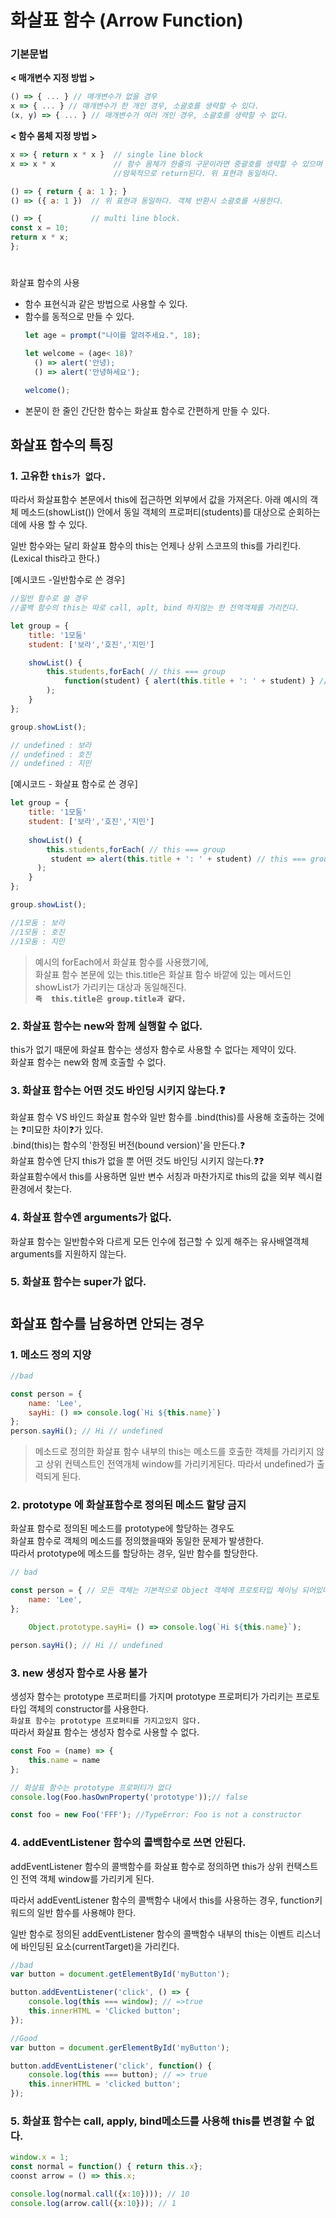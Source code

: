 # 화살표 함수 (Arrow Function)

### 기본문법

**< 매개변수 지정 방법 >**   
```js
() => { ... } // 매개변수가 없을 경우
x => { ... } // 매개변수가 한 개인 경우, 소괄호를 생략할 수 있다.
(x, y) => { ... } // 매개변수가 여러 개인 경우, 소괄호를 생략할 수 없다.
```
**< 함수 몸체 지정 방법 >**   
```js
x => { return x * x }  // single line block
x => x * x             // 함수 몸체가 한줄의 구문이라면 중괄호를 생략할 수 있으며 
                       //암묵적으로 return된다. 위 표현과 동일하다.

() => { return { a: 1 }; }
() => ({ a: 1 })  // 위 표현과 동일하다. 객체 반환시 소괄호를 사용한다.

() => {           // multi line block.
const x = 10;
return x * x;
};
```
#

화살표 함수의 사용

- 함수 표현식과 같은 방법으로 사용할 수 있다.
- 함수를 동적으로 만들 수 있다.
  ```js
  let age = prompt("나이를 알려주세요.", 18);

  let welcome = (age< 18)?
    () => alert('안녕);
    () => alert('안녕하세요');

  welcome();
  ```
- 본문이 한 줄인 간단한 함수는 화살표 함수로 간편하게 만들 수 있다.


## 화살표 함수의 특징

### 1. 고유한 `this가 없다.`   
  따라서 화살표함수 본문에서 this에 접근하면 외부에서 값을 가져온다.
  아래 예시의 객체 메소드(showList()) 안에서 동일 객체의 프로퍼티(students)를 대상으로 순회하는데에 사용 할 수 있다.

  일반 함수와는 달리 화살표 함수의 this는 언제나 상위 스코프의 this를 가리킨다.(Lexical this라고 한다.)

[예시코드 -일반함수로 쓴 경우]
```js
//일반 함수로 쓸 경우
//콜백 함수의 this는 따로 call, aplt, bind 하지않는 한 전역객체를 가리킨다.

let group = {
    title: '1모둠'
    student: ['보라','호진','지민']

    showList() {
        this.students,forEach( // this === group
            function(student) { alert(this.title + ': ' + student) } // this === window
        );
    }
};

group.showList();

// undefined : 보라
// undefined : 호진
// undefined : 지민
```
[예시코드 - 화살표 함수로 쓴 경우]
```js
let group = {
    title: '1모둠'
    student: ['보라','호진','지민']
    
    showList() {
        this.students,forEach( // this === group
         student => alert(this.title + ': ' + student) // this === group
      );
    }
};

group.showList();

//1모둠 : 보라
//1모둠 : 호진
//1모둠 : 지민
```
> 예시의 forEach에서 화살표 함수를 사용했기에,   
> 화살표 함수 본문에 있는 this.title은 화살표 함수 바깥에 있는 메서드인 showList가 가리키는 대상과 동일해진다.   
> **`즉  this.title은 group.title과 같다.`**

### 2. 화살표 함수는 new와 함께 실행할 수 없다.

this가 없기 때문에 화살표 함수는 생성자 함수로 사용할 수 없다는 제약이 있다.   
화살표 함수는 new와 함께 호출할 수 없다.

### 3. 화살표 함수는 어떤 것도 바인딩 시키지 않는다.❓

화살표 함수 VS 바인드
화살표 함수와 일반 함수를 .bind(this)를 사용해 호출하는 것에는 ❓미묘한 차이❓가 있다.   
.bind(this)는 함수의 '한정된 버전(bound version)'을 만든다.❓  
화살표 함수엔 단지 this가 없을 뿐 어떤 것도 바인딩 시키지 않는다.❓❓   
화살표함수에서 this를 사용하면 일반 변수 서칭과 마찬가지로 this의 값을 외부 렉시컬 환경에서 찾는다.

### 4. 화살표 함수엔 arguments가 없다.
화살표 함수는 일반함수와 다르게 모든 인수에 접근할 수 있게 해주는 유사배열객체 arguments를 지원하지 않는다.

### 5. 화살표 함수는 super가 없다.

#
## 화살표 함수를 남용하면 안되는 경우

### 1. 메소드 정의 지양
```js
//bad

const person = {
    name: 'Lee',
    sayHi: () => console.log(`Hi ${this.name}`)
};
person.sayHi(); // Hi // undefined
```
> 메소드로 정의한 화살표 함수 내부의 this는 메소드를 호출한 객체를 가리키지 않고 상위 컨텍스트인 전역개체 window를 가리키게된다. 따라서 undefined가 출력되게 된다.

### 2. prototype 에 화살표함수로 정의된 메소드 할당 금지

화살표 함수로 정의된 메소드를 prototype에 할당하는 경우도   
화살표 함수로 객체의 메소드를 정의했을때와 동일한 문제가 발생한다.   
따라서 prototype에 메소드를 할당하는 경우, 일반 함수를 할당한다.
```js
// bad

const person = { // 모든 객체는 기본적으로 Object 객체에 프로토타입 체이닝 되어있다.
    name: 'Lee',
};

    Object.prototype.sayHi= () => console.log(`Hi ${this.name}`);

person.sayHi(); // Hi // undefined
```

### 3. new 생성자 함수로 사용 불가

생성자 함수는 prototype 프로퍼티를 가지며 prototype 프로퍼티가 가리키는 프로토타입 객체의 constructor를 사용한다.   
`화살표 함수는 prototype 프로퍼티를 가지고있지 않다.`   
따라서 화살표 함수는 생성자 함수로 사용할 수 없다.

```js
const Foo = (name) => {
    this.name = name
};

// 화살표 함수는 prototype 프로퍼티가 없다
console.log(Foo.hasOwnProperty('prototype'));// false

const foo = new Foo('FFF'); //TypeError: Foo is not a constructor
```

### 4. addEventListener 함수의 콜백함수로 쓰면 안된다.

addEventListener 함수의 콜백함수를 화살표 함수로 정의하면 this가 상위 컨택스트인 전역 객체 window를 가리키게 된다.

따라서 addEventListener 함수의 콜백함수 내에서 this를 사용하는 경우, function키워드의 일반 함수를 사용해야 한다.

일반 함수로 정의된 addEventListener 함수의 콜백함수 내부의 this는 이벤트 리스너에 바인딩된 요소(currentTarget)을 가리킨다.
```js
//bad
var button = document.getElementById('myButton');

button.addEventListener('click', () => {
    console.log(this === window); // =>true
    this.innerHTML = 'Clicked button';
});
```
```js
//Good
var button = document.gerElementById('myButton');

button.addEventListener('click', function() {
    console.log(this === button); // => true
    this.innerHTML = 'clicked button';
});
```
### 5. 화살표 함수는 call, apply, bind메소드를 사용해 this를 변경할 수 없다.
```js
window.x = 1;
const normal = function() { return this.x};
coonst arrow = () => this.x;

console.log(normal.call({x:10}))); // 10
console.log(arrow.call({x:10})); // 1
```